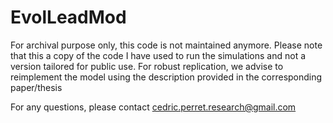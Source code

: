# EvolLeadMod

For archival purpose only, this code is not maintained anymore.
Please note that this a copy of the code I have used to run the simulations and not a version tailored for public use.
For robust replication, we advise to reimplement the model using the description provided in the corresponding paper/thesis

For any questions, please contact cedric.perret.research@gmail.com
